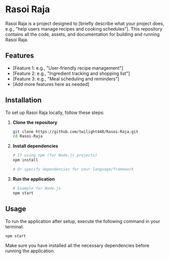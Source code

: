 # Rasoi Raja

Rasoi Raja is a project designed to [briefly describe what your project does, e.g., "help users manage recipes and cooking schedules"]. This repository contains all the code, assets, and documentation for building and running Rasoi Raja.

## Features

- [Feature 1: e.g., "User-friendly recipe management"]
- [Feature 2: e.g., "Ingredient tracking and shopping list"]
- [Feature 3: e.g., "Meal scheduling and reminders"]
- [Add more features here as needed]

## Installation

To set up Rasoi Raja locally, follow these steps:

1. **Clone the repository**
   ```bash
   git clone https://github.com/twilight448/Rasoi-Raja.git
   cd Rasoi-Raja
   ```

2. **Install dependencies**
   ```bash
   # If using npm (for Node.js projects)
   npm install

   # Or specify dependencies for your language/framework
   ```

3. **Run the application**
   ```bash
   # Example for Node.js
   npm start
   ```

## Usage

To run the application after setup, execute the following command in your terminal:

```
npm start
```

Make sure you have installed all the necessary dependencies before running the application.
